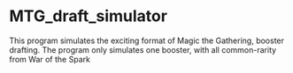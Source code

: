 # MTG_draft_simulator
This program simulates the exciting format of Magic the Gathering, booster drafting. 
The program only simulates one booster, with all common-rarity from War of the Spark
